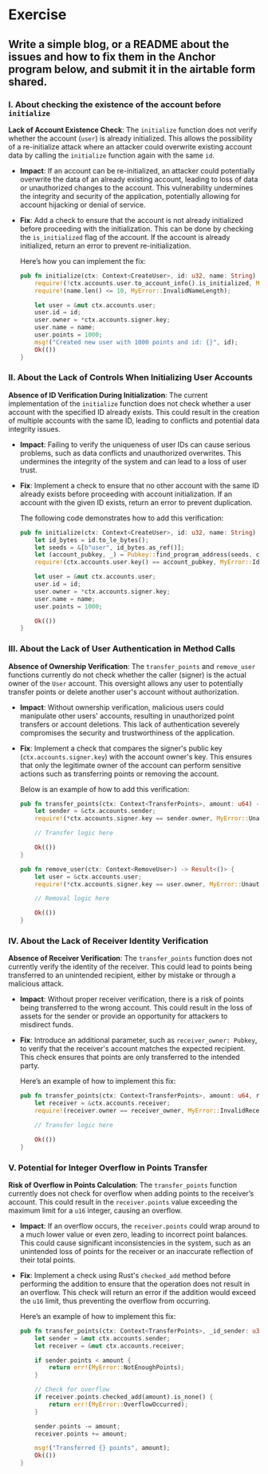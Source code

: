 # Exercise
## Write a simple blog, or a README about the issues and how to fix them in the Anchor program below, and submit it in the airtable form shared.

### I. **About checking the existence of the account before `initialize`**

**Lack of Account Existence Check**: The `initialize` function does not verify whether the account (`user`) is already initialized. This allows the possibility of a re-initialize attack where an attacker could overwrite existing account data by calling the `initialize` function again with the same `id`.

- **Impact**: If an account can be re-initialized, an attacker could potentially overwrite the data of an already existing account, leading to loss of data or unauthorized changes to the account. This vulnerability undermines the integrity and security of the application, potentially allowing for account hijacking or denial of service.
- **Fix**: Add a check to ensure that the account is not already initialized before proceeding with the initialization. This can be done by checking the `is_initialized` flag of the account. If the account is already initialized, return an error to prevent re-initialization.
    
    Here’s how you can implement the fix:
    
    ```rust
    pub fn initialize(ctx: Context<CreateUser>, id: u32, name: String) -> Result<()> {
        require!(!ctx.accounts.user.to_account_info().is_initialized, MyError::AccountAlreadyInitialized);
        require!(name.len() <= 10, MyError::InvalidNameLength);
    
        let user = &mut ctx.accounts.user;
        user.id = id;
        user.owner = *ctx.accounts.signer.key;
        user.name = name;
        user.points = 1000;
        msg!("Created new user with 1000 points and id: {}", id);
        Ok(())
    }
    
    ```
    

### II. **About the Lack of Controls When Initializing User Accounts**

**Absence of ID Verification During Initialization**: The current implementation of the `initialize` function does not check whether a user account with the specified ID already exists. This could result in the creation of multiple accounts with the same ID, leading to conflicts and potential data integrity issues.

- **Impact**: Failing to verify the uniqueness of user IDs can cause serious problems, such as data conflicts and unauthorized overwrites. This undermines the integrity of the system and can lead to a loss of user trust.
- **Fix**: Implement a check to ensure that no other account with the same ID already exists before proceeding with account initialization. If an account with the given ID exists, return an error to prevent duplication.
    
    The following code demonstrates how to add this verification:
    
    ```rust
    pub fn initialize(ctx: Context<CreateUser>, id: u32, name: String) -> Result<()> {
        let id_bytes = id.to_le_bytes();
        let seeds = &[b"user", id_bytes.as_ref()];
        let (account_pubkey, _) = Pubkey::find_program_address(seeds, ctx.program_id);
        require!(ctx.accounts.user.key() == account_pubkey, MyError::IdAlreadyExists);
    
        let user = &mut ctx.accounts.user;
        user.id = id;
        user.owner = *ctx.accounts.signer.key;
        user.name = name;
        user.points = 1000;
    
        Ok(())
    }
    
    ```
    

### III. **About the Lack of User Authentication in Method Calls**

**Absence of Ownership Verification**: The `transfer_points` and `remove_user` functions currently do not check whether the caller (signer) is the actual owner of the `User` account. This oversight allows any user to potentially transfer points or delete another user's account without authorization.

- **Impact**: Without ownership verification, malicious users could manipulate other users' accounts, resulting in unauthorized point transfers or account deletions. This lack of authentication severely compromises the security and trustworthiness of the application.
- **Fix**: Implement a check that compares the signer's public key (`ctx.accounts.signer.key`) with the account owner's key. This ensures that only the legitimate owner of the account can perform sensitive actions such as transferring points or removing the account.
    
    Below is an example of how to add this verification:
    
    ```rust
    pub fn transfer_points(ctx: Context<TransferPoints>, amount: u64) -> Result<()> {
        let sender = &ctx.accounts.sender;
        require!(*ctx.accounts.signer.key == sender.owner, MyError::UnauthorizedUser);
    
        // Transfer logic here
    
        Ok(())
    }
    
    pub fn remove_user(ctx: Context<RemoveUser>) -> Result<()> {
        let user = &ctx.accounts.user;
        require!(*ctx.accounts.signer.key == user.owner, MyError::UnauthorizedUser);
    
        // Removal logic here
    
        Ok(())
    }
    
    ```
    

### IV. **About the Lack of Receiver Identity Verification**

**Absence of Receiver Verification**: The `transfer_points` function does not currently verify the identity of the receiver. This could lead to points being transferred to an unintended recipient, either by mistake or through a malicious attack.

- **Impact**: Without proper receiver verification, there is a risk of points being transferred to the wrong account. This could result in the loss of assets for the sender or provide an opportunity for attackers to misdirect funds.
- **Fix**: Introduce an additional parameter, such as `receiver_owner: Pubkey`, to verify that the receiver's account matches the expected recipient. This check ensures that points are only transferred to the intended party.
    
    Here’s an example of how to implement this fix:
    
    ```rust
    pub fn transfer_points(ctx: Context<TransferPoints>, amount: u64, receiver_owner: Pubkey) -> Result<()> {
        let receiver = &ctx.accounts.receiver;
        require!(receiver.owner == receiver_owner, MyError::InvalidReceiver);
    
        // Transfer logic here
    
        Ok(())
    }
    
    ```
    

### V. **Potential for Integer Overflow in Points Transfer**

**Risk of Overflow in Points Calculation**: The `transfer_points` function currently does not check for overflow when adding points to the receiver’s account. This could result in the `receiver.points` value exceeding the maximum limit for a `u16` integer, causing an overflow.

- **Impact**: If an overflow occurs, the `receiver.points` could wrap around to a much lower value or even zero, leading to incorrect point balances. This could cause significant inconsistencies in the system, such as an unintended loss of points for the receiver or an inaccurate reflection of their total points.
- **Fix**: Implement a check using Rust's `checked_add` method before performing the addition to ensure that the operation does not result in an overflow. This check will return an error if the addition would exceed the `u16` limit, thus preventing the overflow from occurring.
    
    Here’s an example of how to implement this fix:
    
    ```rust
    pub fn transfer_points(ctx: Context<TransferPoints>, _id_sender: u32, _id_receiver: u32, amount: u16) -> Result<()> {
        let sender = &mut ctx.accounts.sender;
        let receiver = &mut ctx.accounts.receiver;
    
        if sender.points < amount {
            return err!(MyError::NotEnoughPoints);
        }
    
        // Check for overflow
        if receiver.points.checked_add(amount).is_none() {
            return err!(MyError::OverflowOccurred);
        }
    
        sender.points -= amount;
        receiver.points += amount;
    
        msg!("Transferred {} points", amount);
        Ok(())
    }
    
    ```
